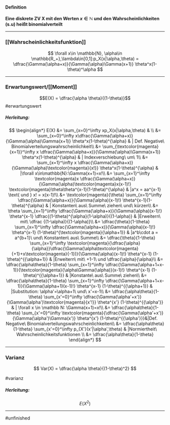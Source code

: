 #### Definition
**Eine diskrete ZV X mit den Werten $x \in \mathbb{N}$ und den Wahrscheinlichkeiten (s.u) heißt binomialverteilt**

----------------------- 

### [[Wahrscheinlichkeitsfunktion]]

$$
\forall x\in \mathbb{N}, \alpha\in \mathbb{R_+},\lambda\in[0,1]:p_X(x|\alpha,\theta) = \dfrac{\Gamma(\alpha+x)}{\Gamma(\alpha)\Gamma(x+1)} \theta^x(1-\theta)^\alpha
$$

----------------
### Erwartungswert/[[Moment]]

$$E(X) = \dfrac{\alpha \theta}{(1-\theta)}$$ #erwartungswert

##### Herleitung:

$$
\begin{align*}
    E(X) &= \sum_{x=0}^\infty xp_X(x|\alpha,\theta) & \\
    &= \sum_{x=0}^\infty x\dfrac{\Gamma(\alpha+x)}{\Gamma(\alpha)\Gamma(x+1)} \theta^x(1-\theta)^{\alpha} & | Def. Negative\ Binomialverteilungswahrscheinlichkeit\\
&= \sum_{\textcolor{magenta}{x=1}}^\infty x \dfrac{\Gamma(\alpha+x)}{\Gamma(\alpha)\Gamma(x+1)} \theta^x(1-\theta)^{\alpha} & | Indexverschiebung\ um\ 1\\
&= \sum_{x=1}^\infty x \dfrac{\Gamma(\alpha+x)}{\Gamma(\alpha)\textcolor{magenta}{x!}} \theta^x(1-\theta)^{\alpha} & |\forall x\in\mathbb{N}:\Gamma(x+1)=x!\\
&= \sum_{x=1}^\infty \textcolor{magenta}x \dfrac{\Gamma(\alpha+x)}{\Gamma(\alpha)\textcolor{magenta}x(x-1)!} \textcolor{magenta}\theta\theta^{x-1}(1-\theta)^{\alpha} & |a^x = aa^{x-1} \text{ und } x! = x(x-1)!\\
&= \textcolor{magenta}{\theta} \sum_{x=1}^\infty \dfrac{\Gamma(\alpha+x)}{\Gamma(\alpha)(x-1)!} \theta^{x-1}(1-\theta)^{\alpha} & | Konstanten\ aus\ Summe\ ziehen\ und\ kürzen\\
&= \theta \sum_{x=1}^\infty \dfrac{\Gamma(\alpha+x)}{\Gamma(\alpha)(x-1)!} \theta^{x-1} \dfrac{(1-\theta)^{\alpha}(1-\alpha)}{(1-\alpha)} & |Erweitern\ mit\ \dfrac {(1-\alpha)}{(1-\alpha)}\\
&= \dfrac{\theta}{1-\theta} \sum_{x=1}^\infty \dfrac{\Gamma(\alpha+x)}{\Gamma(\alpha)(x-1)!} \theta^{x-1} (1-\theta)^{\textcolor{magenta}{\alpha+1}} & |a^b\cdot a = a^{b+1}\ und\ Konstanten\ aus\ Summe\\
&= \dfrac{\theta}{1-\theta} \sum_{x=1}^\infty \textcolor{magenta}{\dfrac{\alpha}{\alpha}}\dfrac{\Gamma(\alpha\textcolor{magenta}{+1}+x\textcolor{magenta}{-1})}{\Gamma(\alpha)(x-1)!} \theta^{x-1} (1-\theta)^{{\alpha+1}} & |Erweitern\ mit\ +1-1\ und \dfrac{\alpha}{\alpha}\\
&= \dfrac{\alpha\theta}{1-\theta} \sum_{x=1}^\infty \dfrac{\Gamma(\alpha+1+x-1)}{\textcolor{magenta}{\alpha\Gamma(\alpha)}(x-1)!} \theta^{x-1} (1-\theta)^{{\alpha+1}} & |Konstante\ aus\ Summe\ ziehen\\
&= \dfrac{\alpha\theta}{1-\theta} \sum_{x=1}^\infty \dfrac{\Gamma(\alpha+1+x-1)}{\Gamma(\alpha+1)(x-1)!} \theta^{x-1} (1-\theta)^{{\alpha+1}} & |Substitution: \alpha'=\alpha+1\ und\ x'=x-1\\
&= \dfrac{\alpha\theta}{1-\theta} \sum_{x'=0}^\infty \dfrac{\Gamma(\alpha'+x')}{\Gamma(\alpha')\textcolor{magenta}{x'!}} \theta^{x'} (1-\theta)^{{\alpha'}} & | \forall x \in \mathbb N: \Gamma(x+1)=x!\\
&= \dfrac{\alpha\theta}{1-\theta} \sum_{x'=0}^\infty \textcolor{magenta}{\dfrac{\Gamma(\alpha'+x')}{\Gamma(\alpha')\Gamma(x')} \theta^{x'} (1-\theta)^{{\alpha'}}}&|Def. Negative\ Binomialverteilungswahrscheinlichkeiten\\
&= \dfrac{\alpha\theta}{1-\theta} \sum_{x'=0}^\infty p_{X'}(x'|\alpha',\theta) & |Normiertheit\ Wahrscheinlichkeitsfunktionen \\
&= \dfrac{\alpha\theta}{1-\theta}
\end{align*}
$$

-------------
### Varianz

$$
Var(X) = \dfrac{\alpha \theta}{(1-\theta)^2}
$$

#varianz
##### Herleitung:

$$
E(X^2)
$$

---------------

#unfinished 